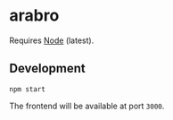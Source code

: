 # arabro

Requires [Node](https://nodejs.org/) (latest).

## Development

```
npm start
```

The frontend will be available at port `3000`.
